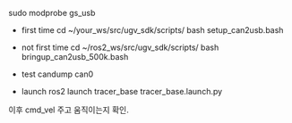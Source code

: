 sudo modprobe gs_usb


- first time
cd ~/your_ws/src/ugv_sdk/scripts/
bash setup_can2usb.bash

- not first time
cd ~/ros2_ws/src/ugv_sdk/scripts/
bash bringup_can2usb_500k.bash

- test
candump can0


- launch
ros2 launch tracer_base tracer_base.launch.py

이후 cmd_vel 주고 움직이는지 확인.
